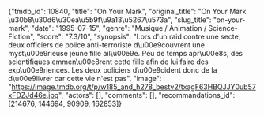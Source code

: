 {"tmdb_id": 10840, "title": "On Your Mark", "original_title": "On Your Mark \u30b8\u30d6\u30ea\u5b9f\u9a13\u5267\u573a", "slug_title": "on-your-mark", "date": "1995-07-15", "genre": "Musique / Animation / Science-Fiction", "score": "7.3/10", "synopsis": "Lors d'un raid contre une secte, deux officiers de police anti-terroriste d\u00e9couvrent une myst\u00e9rieuse jeune fille ail\u00e9e. Peu de temps apr\u00e8s, des scientifiques emmen\u00e8rent cette fille afin de lui faire des exp\u00e9riences. Les deux policiers d\u00e9cident donc de la d\u00e9livrer car cette vie n'est pas", "image": "https://image.tmdb.org/t/p/w185_and_h278_bestv2/txagF63HBQJJY0ub57xFDZJd46e.jpg", "actors": [], "comments": [], "recommandations_id": [214676, 144694, 90909, 162853]}